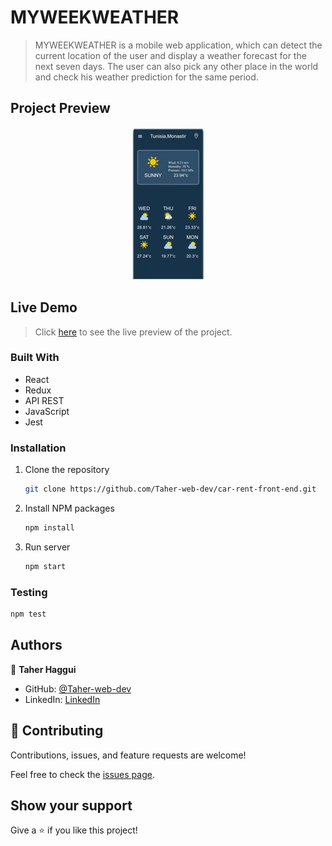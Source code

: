 # MYWEEKWEATHER
> MYWEEKWEATHER is a mobile web application, which can detect the current location of the user and display a weather forecast for the next seven days. The user can also pick any other place in the world and check his weather prediction for the same period.  

## Project Preview

<p align="center">
  <img src="./src/Statics/Images/overflow_weather .gif">
</p>


## Live Demo
> Click [here](https://mic-car-rental.netlify.app/) to see the live preview of the project.


### Built With

- React
- Redux
- API REST
- JavaScript
- Jest


### Installation

1. Clone the repository
   ```sh
   git clone https://github.com/Taher-web-dev/car-rent-front-end.git
   ```
2. Install NPM packages
   ```sh
   npm install
   ```
3. Run server
   ```sh
   npm start
   ```
   
### Testing
   ```sh
   npm test
   ```
## Authors


👤 **Taher Haggui**

- GitHub: [@Taher-web-dev](https://github.com/Taher-web-dev)
- LinkedIn: [LinkedIn](https://www.linkedin.com/in/taher-haggui/)


## 🤝 Contributing

Contributions, issues, and feature requests are welcome!

Feel free to check the [issues page](../../issues/).


## Show your support

Give a ⭐️ if you like this project!
